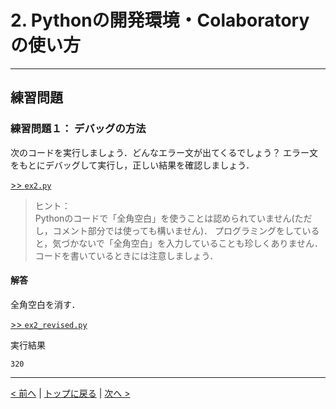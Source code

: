 # 2. Pythonの開発環境・Colaboratoryの使い方

---
## 練習問題
### 練習問題１： デバッグの方法

次のコードを実行しましょう．どんなエラー文が出てくるでしょう？
エラー文をもとにデバッグして実行し，正しい結果を確認しましょう．

[>> `ex2.py`](ex2.py)

> ヒント：  
> Pythonのコードで「全角空白」を使うことは認められていません(ただし，コメント部分では使っても構いません)．
> プログラミングをしていると，気づかないで「全角空白」を入力していることも珍しくありません．
> コードを書いているときには注意しましょう．


#### 解答

全角空白を消す．

[>> `ex2_revised.py`](ex2_revised.py)

実行結果
```
320
```
--- 
[< 前へ](../01_Introduction_to_Programming) | [トップに戻る](https://github.com/YosukeSugiura/Introduction_to_Programming) | [次へ >](../03_print) 
